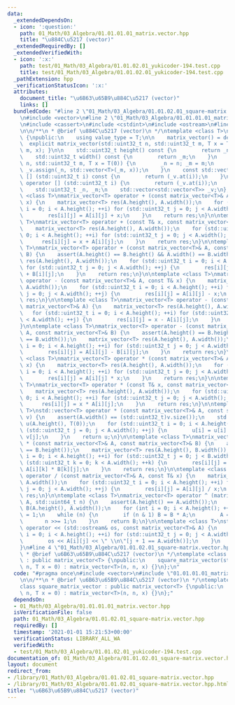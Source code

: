 ```yaml
---
data:
  _extendedDependsOn:
  - icon: ':question:'
    path: 01_Math/03_Algebra/01.01.01.01_matrix.vector.hpp
    title: "\u884C\u5217 (vector)"
  _extendedRequiredBy: []
  _extendedVerifiedWith:
  - icon: ':x:'
    path: test/01_Math/03_Algebra/01.01.02.01_yukicoder-194.test.cpp
    title: test/01_Math/03_Algebra/01.01.02.01_yukicoder-194.test.cpp
  _pathExtension: hpp
  _verificationStatusIcon: ':x:'
  attributes:
    document_title: "\u6B63\u65B9\u884C\u5217 (vector)"
    links: []
  bundledCode: "#line 2 \"01_Math/03_Algebra/01.01.02.01_square-matrix.vector.hpp\"\
    \n#include <vector>\n#line 2 \"01_Math/03_Algebra/01.01.01.01_matrix.vector.hpp\"\
    \n#include <cassert>\n#include <cstdint>\n#include <ostream>\n#line 6 \"01_Math/03_Algebra/01.01.01.01_matrix.vector.hpp\"\
    \n\n/**\n * @brief \u884C\u5217 (vector)\n */\ntemplate <class T>\nclass matrix_vector\
    \ {\npublic:\n    using value_type = T;\n\n    matrix_vector() = default;\n  \
    \  explicit matrix_vector(std::uint32_t n, std::uint32_t m, T x = T(0)) { init(n,\
    \ m, x); }\n\n    std::uint32_t height() const {\n        return _n;\n    }\n\
    \    std::uint32_t width() const {\n        return _m;\n    }\n    void init(std::uint32_t\
    \ n, std::uint32_t m, T x = T(0)) {\n        _n = n; _m = m;\n        _v.clear();\
    \ _v.assign(_n, std::vector<T>(_m, x));\n    }\n    const std::vector<T>& operator\
    \ [] (std::uint32_t i) const {\n        return (_v.at(i));\n    }\n    std::vector<T>&\
    \ operator [] (std::uint32_t i) {\n        return (_v.at(i));\n    }\n\nprotected:\n\
    \    std::uint32_t _n, _m;\n    std::vector<std::vector<T>> _v;\n};\n\ntemplate\
    \ <class T>\nmatrix_vector<T> operator + (const matrix_vector<T>& A, const T&\
    \ x) {\n    matrix_vector<T> res(A.height(), A.width());\n    for (std::uint32_t\
    \ i = 0; i < A.height(); ++i) for (std::uint32_t j = 0; j < A.width(); ++j) {\n\
    \        res[i][j] = A[i][j] + x;\n    }\n    return res;\n}\n\ntemplate <class\
    \ T>\nmatrix_vector<T> operator + (const T& x, const matrix_vector<T>& A) {\n\
    \    matrix_vector<T> res(A.height(), A.width());\n    for (std::uint32_t i =\
    \ 0; i < A.height(); ++i) for (std::uint32_t j = 0; j < A.width(); ++j) {\n  \
    \      res[i][j] = x + A[i][j];\n    }\n    return res;\n}\n\ntemplate <class\
    \ T>\nmatrix_vector<T> operator + (const matrix_vector<T>& A, const matrix_vector<T>&\
    \ B) {\n    assert(A.height() == B.height() && A.width() == B.width());\n    matrix_vector<T>\
    \ res(A.height(), A.width());\n    for (std::uint32_t i = 0; i < A.height(); ++i)\
    \ for (std::uint32_t j = 0; j < A.width(); ++j) {\n        res[i][j] = A[i][j]\
    \ + B[i][j];\n    }\n    return res;\n}\n\ntemplate <class T>\nmatrix_vector<T>\
    \ operator - (const matrix_vector<T>& A, const T& x) {\n    matrix_vector<T> res(A.height(),\
    \ A.width());\n    for (std::uint32_t i = 0; i < A.height(); ++i) for (std::uint32_t\
    \ j = 0; j < A.width(); ++j) {\n        res[i][j] = A[i][j] - x;\n    }\n    return\
    \ res;\n}\n\ntemplate <class T>\nmatrix_vector<T> operator - (const T& x, const\
    \ matrix_vector<T>& A) {\n    matrix_vector<T> res(A.height(), A.width());\n \
    \   for (std::uint32_t i = 0; i < A.height(); ++i) for (std::uint32_t j = 0; j\
    \ < A.width(); ++j) {\n        res[i][j] = x - A[i][j];\n    }\n    return res;\n\
    }\n\ntemplate <class T>\nmatrix_vector<T> operator - (const matrix_vector<T>&\
    \ A, const matrix_vector<T>& B) {\n    assert(A.height() == B.height() && A.width()\
    \ == B.width());\n    matrix_vector<T> res(A.height(), A.width());\n    for (std::uint32_t\
    \ i = 0; i < A.height(); ++i) for (std::uint32_t j = 0; j < A.width(); ++j) {\n\
    \        res[i][j] = A[i][j] - B[i][j];\n    }\n    return res;\n}\n\ntemplate\
    \ <class T>\nmatrix_vector<T> operator * (const matrix_vector<T>& A, const T&\
    \ x) {\n    matrix_vector<T> res(A.height(), A.width());\n    for (std::uint32_t\
    \ i = 0; i < A.height(); ++i) for (std::uint32_t j = 0; j < A.width(); ++j) {\n\
    \        res[i][j] = A[i][j] * x;\n    }\n    return res;\n}\n\ntemplate <class\
    \ T>\nmatrix_vector<T> operator * (const T& x, const matrix_vector<T>& A) {\n\
    \    matrix_vector<T> res(A.height(), A.width());\n    for (std::uint32_t i =\
    \ 0; i < A.height(); ++i) for (std::uint32_t j = 0; j < A.width(); ++j) {\n  \
    \      res[i][j] = x * A[i][j];\n    }\n    return res;\n}\n\ntemplate <class\
    \ T>\nstd::vector<T> operator * (const matrix_vector<T>& A, const std::vector<T>&\
    \ v) {\n    assert(A.width() == (std::uint32_t)v.size());\n    std::vector<T>\
    \ u(A.height(), T(0));\n    for (std::uint32_t i = 0; i < A.height(); ++i) for\
    \ (std::uint32_t j = 0; j < A.width(); ++j) {\n        u[i] = u[i] + A[i][j] *\
    \ v[j];\n    }\n    return u;\n}\n\ntemplate <class T>\nmatrix_vector<T> operator\
    \ * (const matrix_vector<T>& A, const matrix_vector<T>& B) {\n    assert(A.width()\
    \ == B.height());\n    matrix_vector<T> res(A.height(), B.width());\n    for (std::uint32_t\
    \ i = 0; i < A.height(); ++i) for (std::uint32_t j = 0; j < B.width(); ++j) for\
    \ (std::uint32_t k = 0; k < A.width(); ++k) {\n        res[i][j] = res[i][j] +\
    \ A[i][k] * B[k][j];\n    }\n    return res;\n}\n\ntemplate <class T>\nmatrix_vector<T>\
    \ operator / (const matrix_vector<T>& A, const T& x) {\n    matrix_vector<T> res(A.height(),\
    \ A.width());\n    for (std::uint32_t i = 0; i < A.height(); ++i) for (std::uint32_t\
    \ j = 0; j < A.width(); ++j) {\n        res[i][j] = A[i][j] / x;\n    }\n    return\
    \ res;\n}\n\ntemplate <class T>\nmatrix_vector<T> operator ^ (matrix_vector<T>\
    \ A, std::uint64_t n) {\n    assert(A.height() == A.width());\n    matrix_vector<T>\
    \ B(A.height(), A.width());\n    for (int i = 0; i < A.height(); ++i) B[i][i]\
    \ = 1;\n    while (n) {\n        if (n & 1) B = B * A;\n        A = A * A;\n \
    \       n >>= 1;\n    }\n    return B;\n}\n\ntemplate <class T>\nstd::ostream&\
    \ operator << (std::ostream& os, const matrix_vector<T>& A) {\n    for (std::uint32_t\
    \ i = 0; i < A.height(); ++i) for (std::uint32_t j = 0; j < A.width(); ++j) {\n\
    \        os << A[i][j] << \" \\n\"[j + 1 == A.width()];\n    }\n    return os;\n\
    }\n#line 4 \"01_Math/03_Algebra/01.01.02.01_square-matrix.vector.hpp\"\n\n/**\n\
    \ * @brief \u6B63\u65B9\u884C\u5217 (vector)\n */\ntemplate <class T>\nclass square_matrix_vector\
    \ : public matrix_vector<T> {\npublic:\n    square_matrix_vector(std::uint32_t\
    \ n, T x = 0) : matrix_vector<T>(n, n, x) {}\n};\n"
  code: "#pragma once\n#include <vector>\n#include \"01.01.01.01_matrix.vector.hpp\"\
    \n\n/**\n * @brief \u6B63\u65B9\u884C\u5217 (vector)\n */\ntemplate <class T>\n\
    class square_matrix_vector : public matrix_vector<T> {\npublic:\n    square_matrix_vector(std::uint32_t\
    \ n, T x = 0) : matrix_vector<T>(n, n, x) {}\n};"
  dependsOn:
  - 01_Math/03_Algebra/01.01.01.01_matrix.vector.hpp
  isVerificationFile: false
  path: 01_Math/03_Algebra/01.01.02.01_square-matrix.vector.hpp
  requiredBy: []
  timestamp: '2021-01-01 15:21:53+00:00'
  verificationStatus: LIBRARY_ALL_WA
  verifiedWith:
  - test/01_Math/03_Algebra/01.01.02.01_yukicoder-194.test.cpp
documentation_of: 01_Math/03_Algebra/01.01.02.01_square-matrix.vector.hpp
layout: document
redirect_from:
- /library/01_Math/03_Algebra/01.01.02.01_square-matrix.vector.hpp
- /library/01_Math/03_Algebra/01.01.02.01_square-matrix.vector.hpp.html
title: "\u6B63\u65B9\u884C\u5217 (vector)"
---
```

